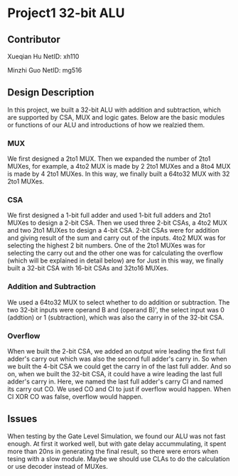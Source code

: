 # Project1 32-bit ALU
   
## Contributor
Xueqian Hu NetID: xh110

Minzhi Guo NetID: mg516
   
## Design Description
In this project, we built a 32-bit ALU with addition and subtraction, which are supported by CSA, MUX and logic gates. Below are the basic modules or functions of our ALU and introductions of how we realzied them.

### MUX
We first designed a 2to1 MUX. Then we expanded the number of 2to1 MUXes, for example, a 4to2 MUX is made by 2 2to1 MUXes and a 8to4 MUX is made by 4 2to1 MUXes. In this way, we finally built a 64to32 MUX with 32 2to1 MUXes.
### CSA
We first designed a 1-bit full adder and used 1-bit full adders and 2to1 MUXes to design a 2-bit CSA. Then we used three 2-bit CSAs, a 4to2 MUX and two 2to1 MUXes to design a 4-bit CSA. 2-bit CSAs were for addition and giving result of the sum and carry out of the inputs. 4to2 MUX was for selecting the highest 2 bit numbers. One of the 2to1 MUXes was for selecting the carry out and the other one was for calculating the overflow (which will be explained in detail below) are for Just in this way, we finally built a 32-bit CSA with 16-bit CSAs and 32to16 MUXes.
### Addition and Subtraction
We used a 64to32 MUX to select whether to do addition or subtraction. The two 32-bit inputs were operand B and (operand B)', the select input was 0 (addtion) or 1 (subtraction), which was also the carry in of the 32-bit CSA.
### Overflow
When we built the 2-bit CSA, we added an output wire leading the first full adder's carry out which was also the second full adder's carry in. So when we built the 4-bit CSA we could get the carry in of the last full adder. And so on, when we built the 32-bit CSA, it could have a wire leading the last full adder's carry in. Here, we named the last full adder's carry CI and named its carry out CO. We used CO and CI to just if overflow would happen. When CI XOR CO was false, overflow would happen.

## Issues
When testing by the Gate Level Simulation, we found our ALU was not fast enough. At first it worked well, but with gate delay accummulating, it spent more than 20ns in generating the final result, so there were errors when tesing with a slow module. Maybe we should use CLAs to do the calculation or use decoder instead of MUXes.
